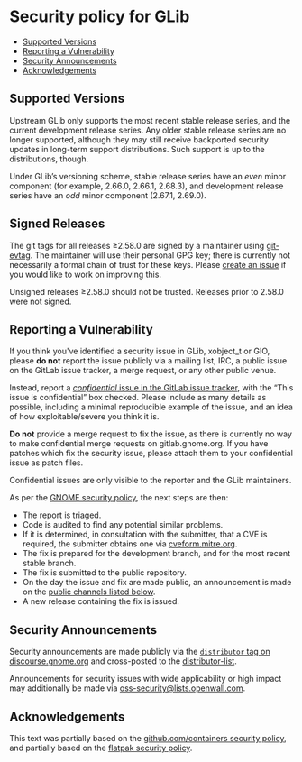 # Security policy for GLib

 * [Supported Versions](#Supported-Versions)
 * [Reporting a Vulnerability](#Reporting-a-Vulnerability)
 * [Security Announcements](#Security-Announcements)
 * [Acknowledgements](#Acknowledgements)

## Supported Versions

Upstream GLib only supports the most recent stable release series, and the
current development release series. Any older stable release series are no
longer supported, although they may still receive backported security updates
in long-term support distributions. Such support is up to the distributions,
though.

Under GLib’s versioning scheme, stable release series have an *even* minor
component (for example, 2.66.0, 2.66.1, 2.68.3), and development release series
have an *odd* minor component (2.67.1, 2.69.0).

## Signed Releases

The git tags for all releases ≥2.58.0 are signed by a maintainer using
[git-evtag](https://github.com/cgwalters/git-evtag). The maintainer will use
their personal GPG key; there is currently not necessarily a formal chain of
trust for these keys. Please [create an issue](https://gitlab.gnome.org/GNOME/glib/-/issues/new)
if you would like to work on improving this.

Unsigned releases ≥2.58.0 should not be trusted. Releases prior to 2.58.0 were
not signed.

## Reporting a Vulnerability

If you think you've identified a security issue in GLib, xobject_t or GIO, please
**do not** report the issue publicly via a mailing list, IRC, a public issue on
the GitLab issue tracker, a merge request, or any other public venue.

Instead, report a
[*confidential* issue in the GitLab issue tracker](https://gitlab.gnome.org/GNOME/glib/-/issues/new?issue[confidential]=1),
with the “This issue is confidential” box checked. Please include as many
details as possible, including a minimal reproducible example of the issue, and
an idea of how exploitable/severe you think it is.

**Do not** provide a merge request to fix the issue, as there is currently no
way to make confidential merge requests on gitlab.gnome.org. If you have patches
which fix the security issue, please attach them to your confidential issue as
patch files.

Confidential issues are only visible to the reporter and the GLib maintainers.

As per the [GNOME security policy](https://security.gnome.org/), the next steps
are then:
 * The report is triaged.
 * Code is audited to find any potential similar problems.
 * If it is determined, in consultation with the submitter, that a CVE is
   required, the submitter obtains one via [cveform.mitre.org](https://cveform.mitre.org/).
 * The fix is prepared for the development branch, and for the most recent
   stable branch.
 * The fix is submitted to the public repository.
 * On the day the issue and fix are made public, an announcement is made on the
   [public channels listed below](#Security-Announcements).
 * A new release containing the fix is issued.

## Security Announcements

Security announcements are made publicly via the
[`distributor` tag on discourse.gnome.org](https://discourse.gnome.org/tag/distributor)
and cross-posted to the
[distributor-list](https://mail.gnome.org/mailman/listinfo/distributor-list).

Announcements for security issues with wide applicability or high impact may
additionally be made via
[oss-security@lists.openwall.com](https://www.openwall.com/lists/oss-security/).

## Acknowledgements

This text was partially based on the
[github.com/containers security policy](https://github.com/containers/common/blob/HEAD/SECURITY.md),
and partially based on the [flatpak security policy](https://github.com/flatpak/flatpak/blob/HEAD/SECURITY.md).
